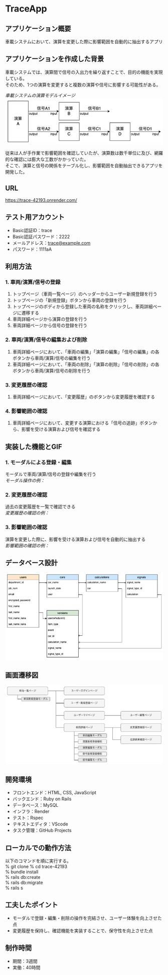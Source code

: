 # TraceApp  

## アプリケーション概要
  車載システムにおいて、演算を変更した際に影響範囲を自動的に抽出するアプリ  

## アプリケーションを作成した背景
  車載システムでは、演算間で信号の入出力を繰り返すことで、目的の機能を実現している。  
  そのため、1つの演算を変更すると複数の演算や信号に影響する可能性がある。

  *車載システムの演算モデルイメージ*
  ![車載システムの演算モデルイメージ](diagram/car_calculation_flow.png)

  従来は人が手作業で影響範囲を確認していたが、演算数は数千単位に及び、網羅的な確認には膨大な工数がかかっていた。  
  そこで、演算と信号の関係をテーブル化し、影響範囲を自動抽出できるアプリを開発した。

## URL
https://trace-42193.onrender.com/

## テスト用アカウント
- Basic認証ID：trace
- Basic認証パスワード：2222
- メールアドレス：trace@example.com
- パスワード：1111aA

## 利用方法
### 1. 車両/演算/信号の登録
1. トップページ（車両一覧ページ）のヘッダーからユーザー新規登録を行う
2. トップページの「新規登録」ボタンから車両の登録を行う
3. トップページのボディから登録した車両の名称をクリックし、車両詳細ページに遷移する
4. 車両詳細ページから演算の登録を行う
5. 車両詳細ページから信号の登録を行う

### 2. 車両/演算/信号の編集および削除
1. 車両詳細ページにおいて、「車両の編集」「演算の編集」「信号の編集」の各ボタンから車両/演算/信号の編集を行う
2. 車両詳細ページにおいて、「車両の削除」「演算の削除」「信号の削除」の各ボタンから車両/演算/信号の削除を行う

### 3. 変更履歴の確認
1. 車両詳細ページにおいて、「変更履歴」のボタンから変更履歴を確認する

### 4. 影響範囲の確認
1. 車両詳細ページにおいて、変更する演算における「信号の追跡」ボタンから、影響を受ける演算および信号を確認する

## 実装した機能とGIF
### 1. モーダルによる登録・編集
モーダルで車両/演算/信号の登録や編集を行う  
*モーダル操作の例：*

### 2. 変更履歴の確認
過去の変更履歴を一覧で確認できる  
*変更履歴の確認の例：*  

### 3. 影響範囲の確認
演算を変更した際に、影響を受ける演算および信号を自動的に抽出する  
*影響範囲の確認の例：*  

## データベース設計
![ER図](diagram/er.png)

## 画面遷移図
![サイトマップ](diagram/sitemap.png)

## 開発環境
- フロントエンド：HTML, CSS, JavaScript
- バックエンド：Ruby on Rails
- データベース：MySQL
- インフラ：Render
- テスト：Rspec
- テキストエディタ：VScode
- タスク管理：GitHub Projects

## ローカルでの動作方法
以下のコマンドを順に実行する。  
% git clone 
% cd trace-42193  
% bundle install  
% rails db:create  
% rails db:migrate  
% rails s 

## 工夫したポイント
- モーダルで登録・編集・削除の操作を完結させ、ユーザー体験を向上させた点
- 変更履歴を保持し、確認機能を実装することで、保守性を向上させた点

## 制作時間
- 期間：3週間  
- 実働：40時間